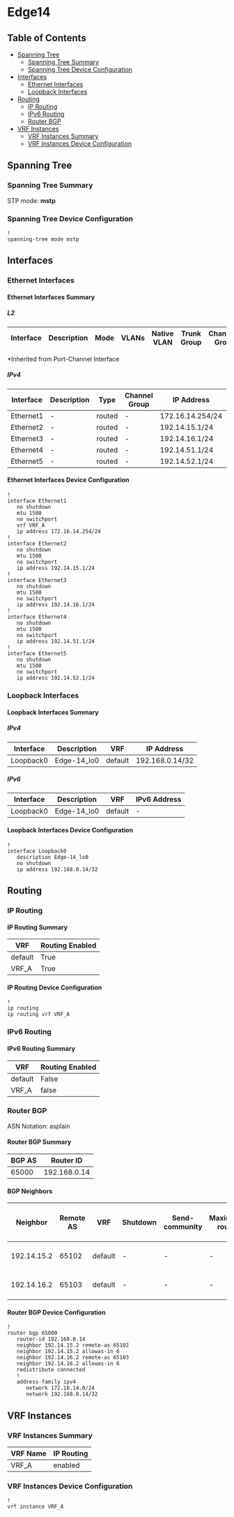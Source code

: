 # Edge14

## Table of Contents

- [Spanning Tree](#spanning-tree)
  - [Spanning Tree Summary](#spanning-tree-summary)
  - [Spanning Tree Device Configuration](#spanning-tree-device-configuration)
- [Interfaces](#interfaces)
  - [Ethernet Interfaces](#ethernet-interfaces)
  - [Loopback Interfaces](#loopback-interfaces)
- [Routing](#routing)
  - [IP Routing](#ip-routing)
  - [IPv6 Routing](#ipv6-routing)
  - [Router BGP](#router-bgp)
- [VRF Instances](#vrf-instances)
  - [VRF Instances Summary](#vrf-instances-summary)
  - [VRF Instances Device Configuration](#vrf-instances-device-configuration)

## Spanning Tree

### Spanning Tree Summary

STP mode: **mstp**

### Spanning Tree Device Configuration

```eos
!
spanning-tree mode mstp
```

## Interfaces

### Ethernet Interfaces

#### Ethernet Interfaces Summary

##### L2

| Interface | Description | Mode | VLANs | Native VLAN | Trunk Group | Channel-Group |
| --------- | ----------- | ---- | ----- | ----------- | ----------- | ------------- |

*Inherited from Port-Channel Interface

##### IPv4

| Interface | Description | Type | Channel Group | IP Address | VRF |  MTU | Shutdown | ACL In | ACL Out |
| --------- | ----------- | -----| ------------- | ---------- | ----| ---- | -------- | ------ | ------- |
| Ethernet1 | - | routed | - | 172.16.14.254/24 | VRF_A | 1500 | False | - | - |
| Ethernet2 | - | routed | - | 192.14.15.1/24 | default | 1500 | False | - | - |
| Ethernet3 | - | routed | - | 192.14.16.1/24 | default | 1500 | False | - | - |
| Ethernet4 | - | routed | - | 192.14.51.1/24 | default | 1500 | False | - | - |
| Ethernet5 | - | routed | - | 192.14.52.1/24 | default | 1500 | False | - | - |

#### Ethernet Interfaces Device Configuration

```eos
!
interface Ethernet1
   no shutdown
   mtu 1500
   no switchport
   vrf VRF_A
   ip address 172.16.14.254/24
!
interface Ethernet2
   no shutdown
   mtu 1500
   no switchport
   ip address 192.14.15.1/24
!
interface Ethernet3
   no shutdown
   mtu 1500
   no switchport
   ip address 192.14.16.1/24
!
interface Ethernet4
   no shutdown
   mtu 1500
   no switchport
   ip address 192.14.51.1/24
!
interface Ethernet5
   no shutdown
   mtu 1500
   no switchport
   ip address 192.14.52.1/24
```

### Loopback Interfaces

#### Loopback Interfaces Summary

##### IPv4

| Interface | Description | VRF | IP Address |
| --------- | ----------- | --- | ---------- |
| Loopback0 | Edge-14_lo0 | default | 192.168.0.14/32 |

##### IPv6

| Interface | Description | VRF | IPv6 Address |
| --------- | ----------- | --- | ------------ |
| Loopback0 | Edge-14_lo0 | default | - |

#### Loopback Interfaces Device Configuration

```eos
!
interface Loopback0
   description Edge-14_lo0
   no shutdown
   ip address 192.168.0.14/32
```

## Routing

### IP Routing

#### IP Routing Summary

| VRF | Routing Enabled |
| --- | --------------- |
| default | True |
| VRF_A | True |

#### IP Routing Device Configuration

```eos
!
ip routing
ip routing vrf VRF_A
```

### IPv6 Routing

#### IPv6 Routing Summary

| VRF | Routing Enabled |
| --- | --------------- |
| default | False |
| VRF_A | false |

### Router BGP

ASN Notation: asplain

#### Router BGP Summary

| BGP AS | Router ID |
| ------ | --------- |
| 65000 | 192.168.0.14 |

#### BGP Neighbors

| Neighbor | Remote AS | VRF | Shutdown | Send-community | Maximum-routes | Allowas-in | BFD | RIB Pre-Policy Retain | Route-Reflector Client | Passive | TTL Max Hops |
| -------- | --------- | --- | -------- | -------------- | -------------- | ---------- | --- | --------------------- | ---------------------- | ------- | ------------ |
| 192.14.15.2 | 65102 | default | - | - | - | Allowed, allowed 6 times | - | - | - | - | - |
| 192.14.16.2 | 65103 | default | - | - | - | Allowed, allowed 6 times | - | - | - | - | - |

#### Router BGP Device Configuration

```eos
!
router bgp 65000
   router-id 192.168.0.14
   neighbor 192.14.15.2 remote-as 65102
   neighbor 192.14.15.2 allowas-in 6
   neighbor 192.14.16.2 remote-as 65103
   neighbor 192.14.16.2 allowas-in 6
   redistribute connected
   !
   address-family ipv4
      network 172.16.14.0/24
      network 192.168.0.14/32
```

## VRF Instances

### VRF Instances Summary

| VRF Name | IP Routing |
| -------- | ---------- |
| VRF_A | enabled |

### VRF Instances Device Configuration

```eos
!
vrf instance VRF_A
```
